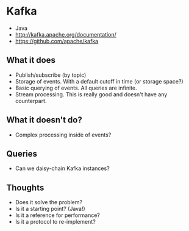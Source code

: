 # Kafka
- Java
- http://kafka.apache.org/documentation/
- https://github.com/apache/kafka

## What it does
- Publish/subscribe (by topic)
- Storage of events. With a default cutoff in time (or storage space?)
- Basic querying of events. All queries are infinite.
- Stream processing. This is really good and doesn't have any counterpart.

## What it doesn't do?
- Complex processing inside of events?

## Queries
- Can we daisy-chain Kafka instances?

## Thoughts 
- Does it solve the problem?
- Is it a starting point? (Java!)
- Is it a reference for performance?
- Is it a protocol to re-implement? 
